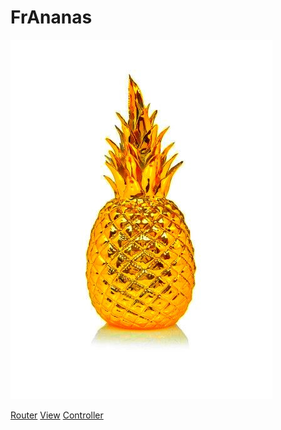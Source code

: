 # FrAnanas
![frananas](frananas.jpg)

[Router](/core/router/README.md)
[View](/core/view/README.md)
[Controller](/core/controller/README.md)